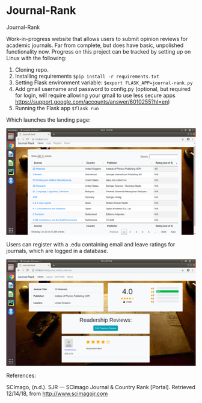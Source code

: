 # Journal-Rank
Journal-Rank


Work-in-progress website that allows users to submit opinion reviews for academic journals.
Far from complete, but does have basic, unpolished functionality now. Progress on this project can be tracked by
setting up on Linux with the following:

1. Cloning repo.
2. Installing requirements `$pip install -r requirements.txt`
3. Setting Flask environment variable: `$export FLASK_APP=journal-rank.py`
4. Add gmail username and password to config.py (optional, but required for login, will require allowing your gmail to use less secure apps https://support.google.com/accounts/answer/6010255?hl=en)
5. Running the Flask app `$flask run`

Which launches the landing page:

![picture alt](/readme_images/index.png)

Users can register with a .edu containing email and leave ratings for journals, which are logged in a database.

![picture alt](/readme_images/journal_info.png)



References:

SCImago, (n.d.). SJR — SCImago Journal & Country Rank [Portal]. Retrieved 12/14/18, from http://www.scimagojr.com
